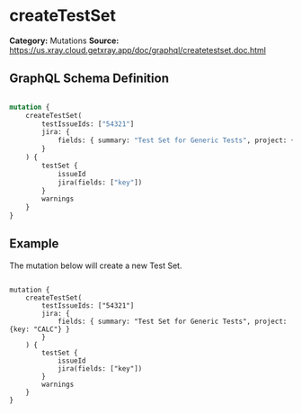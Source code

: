 # createTestSet

**Category:** Mutations
**Source:** https://us.xray.cloud.getxray.app/doc/graphql/createtestset.doc.html

## GraphQL Schema Definition

```graphql

mutation {
    createTestSet(
        testIssueIds: ["54321"]
        jira: {
            fields: { summary: "Test Set for Generic Tests", project: {key: "CALC"} }
        }
    ) {
        testSet {
            issueId
            jira(fields: ["key"])
        }
        warnings
    }
}

```

## Example

The mutation below will create a new Test Set.

```

mutation {
    createTestSet(
        testIssueIds: ["54321"]
        jira: {
            fields: { summary: "Test Set for Generic Tests", project: {key: "CALC"} }
        }
    ) {
        testSet {
            issueId
            jira(fields: ["key"])
        }
        warnings
    }
}

```
